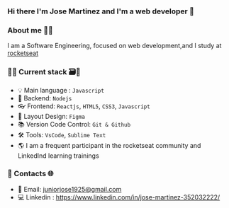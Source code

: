 ### Hi there I'm Jose Martinez and I'm a web developer 👋

### About me 🧑‍💻
I am a Software Engineering, focused on web development,and I study at [rocketseat](https://app.rocketseat.com.br/)

### 💪🏻 Current stack 🗃️🧐 

- 💡 Main language : `Javascript`
- 📡 Backend: `Nodejs`
- 👓 Frontend: `Reactjs`, `HTML5`, `CSS3`, `Javascript`
- 🎨 Layout Design: `Figma`
- 📚 Version Code Control: `Git & Github`
- 🛠️ Tools: `VsCode`, `Sublime Text`
- 🌎 I am a frequent participant in the rocketseat community and LinkedInd learning trainings

### 📱 Contacts 🌐


- 📧 Email: juniorjose1925@gmail.com
- 💻 Linkedin :  https://www.linkedin.com/in/jose-martinez-352032222/

